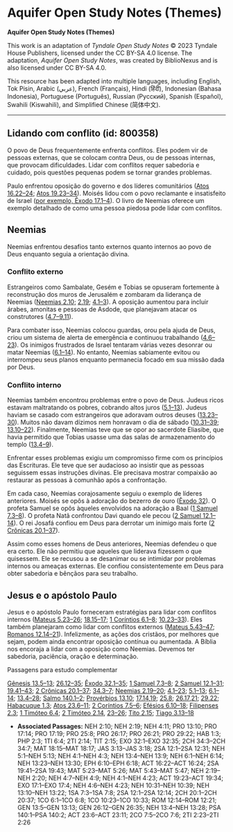 # Aquifer Open Study Notes (Themes)

**Aquifer Open Study Notes (Themes)**

This work is an adaptation of *Tyndale Open Study Notes* © 2023 Tyndale House Publishers, licensed under the CC BY\-SA 4\.0 license. The adaptation, *Aquifer Open Study Notes*, was created by BiblioNexus and is also licensed under CC BY\-SA 4\.0\.

This resource has been adapted into multiple languages, including English, Tok Pisin, Arabic (عربي), French (Français), Hindi (हिंदी), Indonesian (Bahasa Indonesia), Portuguese (Português), Russian (Русский), Spanish (Español), Swahili (Kiswahili), and Simplified Chinese (简体中文).



--------------------------------

## Lidando com conflito (id: 800358)

O povo de Deus frequentemente enfrenta conflitos. Eles podem vir de pessoas externas, que se colocam contra Deus, ou de pessoas internas, que provocam dificuldades. Lidar com conflitos requer sabedoria e cuidado, pois questões pequenas podem se tornar grandes problemas.

Paulo enfrentou oposição do governo e dos líderes comunitários ([Atos 16\.22–24](https://ref.ly/Acts16:22-Acts16:24); [Atos 19\.23–34](https://ref.ly/Acts19:23-Acts19:34)). Moisés lidou com o povo reclamante e insatisfeito de Israel ([por exemplo, Êxodo 17\.1–4](https://ref.ly/Exod17:1-Exod17:4)). O livro de Neemias oferece um exemplo detalhado de como uma pessoa piedosa pode lidar com conflitos.

Neemias
-------

Neemias enfrentou desafios tanto externos quanto internos ao povo de Deus enquanto seguia a orientação divina.

### Conflito externo

Estrangeiros como Sambalate, Gesém e Tobias se opuseram fortemente à reconstrução dos muros de Jerusalém e zombaram da liderança de Neemias ([Neemias 2\.10;](https://ref.ly/Neh2:10) [2\.19](https://ref.ly/Neh2:19); [4\.1–3](https://ref.ly/Neh4:1-Neh4:3)). A oposição aumentou para incluir árabes, amonitas e pessoas de Asdode, que planejavam atacar os construtores ([4\.7–9](https://ref.ly/Neh4:7-Neh4:9),[11](https://ref.ly/Neh4:11)).

Para combater isso, Neemias colocou guardas, orou pela ajuda de Deus, criou um sistema de alerta de emergência e continuou trabalhando ([4\.6–23](https://ref.ly/Neh4:6-Neh4:23)). Os inimigos frustrados de Israel tentaram várias vezes desonrar ou matar Neemias ([6\.1–14](https://ref.ly/Neh6:1-Neh6:14)). No entanto, Neemias sabiamente evitou ou interrompeu seus planos enquanto permanecia focado em sua missão dada por Deus.

### Conflito interno

Neemias também encontrou problemas entre o povo de Deus. Judeus ricos estavam maltratando os pobres, cobrando altos juros ([5\.1–13](https://ref.ly/Neh5:1-Neh5:13)). Judeus haviam se casado com estrangeiros que adoravam outros deuses ([13\.23–30](https://ref.ly/Neh13:23-Neh13:30)). Muitos não davam dízimos nem honravam o dia de sábado ([10\.31–39](https://ref.ly/Neh10:31-Neh10:39); [13\.10–22](https://ref.ly/Neh13:10-Neh13:22)). Finalmente, Neemias teve que se opor ao sacerdote Eliasibe, que havia permitido que Tobias usasse uma das salas de armazenamento do templo ([13\.4–9](https://ref.ly/Neh13:4-Neh13:9)).

Enfrentar esses problemas exigiu um compromisso firme com os princípios das Escrituras. Ele teve que ser audacioso ao insistir que as pessoas seguissem essas instruções divinas. Ele precisava mostrar compaixão ao restaurar as pessoas à comunhão após a confrontação.

Em cada caso, Neemias corajosamente seguiu o exemplo de líderes anteriores. Moisés se opôs à adoração do bezerro de ouro ([Êxodo 32](https://ref.ly/Exod32:1-Exod32:35)). O profeta Samuel se opôs àqueles envolvidos na adoração a Baal ([1 Samuel 7\.3–8](https://ref.ly/1Sam7:3-1Sam7:8)). O profeta Natã confrontou Davi quando ele pecou ([2 Samuel 12\.1–14](https://ref.ly/2Sam12:1-2Sam12:14)). O rei Josafá confiou em Deus para derrotar um inimigo mais forte ([2 Crônicas 20\.1–37](https://ref.ly/2Chr20:1-2Chr20:37)).

Assim como esses homens de Deus anteriores, Neemias defendeu o que era certo. Ele não permitiu que aqueles que liderava fizessem o que quisessem. Ele se recusou a se desanimar ou se intimidar por problemas internos ou ameaças externas. Ele confiou consistentemente em Deus para obter sabedoria e bênçãos para seu trabalho.

Jesus e o apóstolo Paulo
------------------------

Jesus e o apóstolo Paulo forneceram estratégias para lidar com conflitos internos ([Mateus 5\.23–26](https://ref.ly/Matt5:23-Matt5:26); [18\.15–17](https://ref.ly/Matt18:15-Matt18:17); [1 Coríntios 6\.1–8](https://ref.ly/1Cor6:1-1Cor6:8); [10\.23–33](https://ref.ly/1Cor10:23-1Cor10:33)). Eles também planejaram como lidar com conflitos externos ([Mateus 5\.43–47](https://ref.ly/Matt5:43-Matt5:47); [Romanos 12\.14–21](https://ref.ly/Rom12:14-Rom12:21)). Infelizmente, as ações dos cristãos, por melhores que sejam, podem ainda encontrar oposição contínua ou aumentada. A Bíblia nos encoraja a lidar com a oposição como Neemias. Devemos ter sabedoria, paciência, oração e determinação.

Passagens para estudo complementar

[Gênesis 13\.5–13](https://ref.ly/Gen13:5-Gen13:13); [26\.12–35](https://ref.ly/Gen26:12-Gen26:35); [Êxodo 32\.1–35](https://ref.ly/Exod32:1-Exod32:35); [1 Samuel 7\.3–8](https://ref.ly/1Sam7:3-1Sam7:8); [2 Samuel 12\.1–31](https://ref.ly/2Sam12:1-2Sam12:31); [19\.41–43](https://ref.ly/2Sam19:41-2Sam19:43); [2 Crônicas 20\.1–37](https://ref.ly/2Chr20:1-2Chr20:37); [34\.3–7](https://ref.ly/2Chr34:3-2Chr34:7); [Neemias 2\.19–20](https://ref.ly/Neh2:19-Neh2:20); [4\.1–23](https://ref.ly/Neh4:1-Neh4:23); [5\.1–13](https://ref.ly/Neh5:1-Neh5:13); [6\.1–14](https://ref.ly/Neh6:1-Neh6:14); [13\.4–28](https://ref.ly/Neh13:4-Neh13:28); [Salmo 140\.1–2](https://ref.ly/Ps140:1-Ps140:2); [Provérbios 13\.10](https://ref.ly/Prov13:10); [17\.14](https://ref.ly/Prov17:14),[19](https://ref.ly/Prov17:19); [25\.8](https://ref.ly/Prov25:8); [26\.17](https://ref.ly/Prov26:17),[21](https://ref.ly/Prov26:21); [29\.22](https://ref.ly/Prov29:22); [Habacuque 1\.3](https://ref.ly/Hab1:3); [Atos 23\.6–11](https://ref.ly/Acts23:6-Acts23:11); [2 Coríntios 7\.5–6](https://ref.ly/2Cor7:5-2Cor7:6); [Efésios 6\.10–18](https://ref.ly/Eph6:10-Eph6:18); [Filipenses 2\.3](https://ref.ly/Phil2:3); [1 Timóteo 6\.4](https://ref.ly/1Tim6:4); [2 Timóteo 2\.14](https://ref.ly/2Tim2:14), [23–26](https://ref.ly/2Tim2:23-2Tim2:26); [Tito 2\.15](https://ref.ly/Titus2:15); [Tiago 3\.13–18](https://ref.ly/Jas3:13-Jas3:18)

* **Associated Passages:** NEH 2:10; NEH 2:19; NEH 4:11; PRO 13:10; PRO 17:14; PRO 17:19; PRO 25:8; PRO 26:17; PRO 26:21; PRO 29:22; HAB 1:3; PHP 2:3; 1TI 6:4; 2TI 2:14; TIT 2:15; EXO 32:1–EXO 32:35; 2CH 34:3–2CH 34:7; MAT 18:15–MAT 18:17; JAS 3:13–JAS 3:18; 2SA 12:1–2SA 12:31; NEH 5:1–NEH 5:13; NEH 4:1–NEH 4:3; NEH 13:4–NEH 13:9; NEH 6:1–NEH 6:14; NEH 13:23–NEH 13:30; EPH 6:10–EPH 6:18; ACT 16:22–ACT 16:24; 2SA 19:41–2SA 19:43; MAT 5:23–MAT 5:26; MAT 5:43–MAT 5:47; NEH 2:19–NEH 2:20; NEH 4:7–NEH 4:9; NEH 4:1–NEH 4:23; ACT 19:23–ACT 19:34; EXO 17:1–EXO 17:4; NEH 4:6–NEH 4:23; NEH 10:31–NEH 10:39; NEH 13:10–NEH 13:22; 1SA 7:3–1SA 7:8; 2SA 12:1–2SA 12:14; 2CH 20:1–2CH 20:37; 1CO 6:1–1CO 6:8; 1CO 10:23–1CO 10:33; ROM 12:14–ROM 12:21; GEN 13:5–GEN 13:13; GEN 26:12–GEN 26:35; NEH 13:4–NEH 13:28; PSA 140:1–PSA 140:2; ACT 23:6–ACT 23:11; 2CO 7:5–2CO 7:6; 2TI 2:23–2TI 2:26

